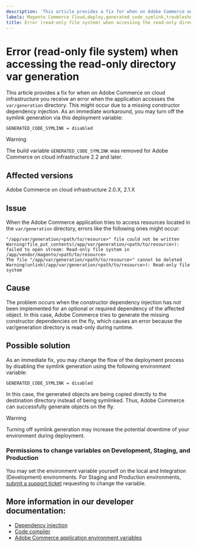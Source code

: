 ```yaml
---
description: 'This article provides a fix for when on Adobe Commerce on cloud infrastructure you receive an error when the application accesses the `var/generation` directory. This might occur due to a missing constructor dependency injection. As an immediate workaround, you may turn off the symlink generation via this deployment variable:'
labels: Magento Commerce Cloud,deploy,generated_code_symlink,troubleshooting,var,var/generation,Adobe Commerce,error,cloud infrastructure,2.0,2.1
title: Error (read-only file system) when accessing the read-only directory var generation
---
```


# Error (read-only file system) when accessing the read-only directory var generation

This article provides a fix for when on Adobe Commerce on cloud infrastructure you receive an error when the application accesses the `var/generation` directory. This might occur due to a missing constructor dependency injection. As an immediate workaround, you may turn off the symlink generation via this deployment variable:

```clike
GENERATED_CODE_SYMLINK = disabled
```

>[!WARNING]
>
>The build variable `GENERATED_CODE_SYMLINK` was removed for Adobe Commerce on cloud infrastructure 2.2 and later.

## Affected versions

Adobe Commerce on cloud infrastructure 2.0.X, 2.1.X

## Issue

When the Adobe Commerce application tries to access resources located in the `var/generation` directory, errors like the following ones might occur:

```clike
"/app/var/generation/<path/to/resource>" file could not be written Warning!file_put_contents(/app/var/generation/<path/to/resource>): failed to open stream: Read-only file system in /app/vendor/magento/<path/to/resource>
The file "/app/var/generation/<path/to/resource>" cannot be deleted Warning!unlink(/app/var/generation/<path/to/resource>): Read-only file system
```

## Cause

The problem occurs when the constructor dependency injection has not been implemented for an optional or required dependency of the affected object. In this case, Adobe Commerce tries to generate the missing constructor dependencies on the fly, which causes an error because the var/generation directory is read-only during runtime.

## Possible solution

As an immediate fix, you may change the flow of the deployment process by disabling the symlink generation using the following environment variable:

```clike
GENERATED_CODE_SYMLINK = disabled
```

In this case, the generated objects are being copied directly to the destination directory instead of being symlinked. Thus, Adobe Commerce can successfully generate objects on the fly.

>[!WARNING]
>
>Turning off symlink generation may increase the potential downtime of your environment during deployment.

### Permissions to change variables on Development, Staging, and Production

You may set the environment variable yourself on the local and Integration (Development) environments. For Staging and Production environments, [submit a support ticket](https://support.magento.com/hc/en-us/articles/360019088251) requesting to change the variable.

## More information in our developer documentation:

* [Dependency injection](http://devdocs.magento.com/guides/v2.2/extension-dev-guide/depend-inj.html)
* [Code compiler](http://devdocs.magento.com/guides/v2.2/config-guide/cli/config-cli-subcommands-compiler.html)
* [Adobe Commerce application environment variables](http://devdocs.magento.com/guides/v2.2/cloud/env/environment-vars_magento.html)